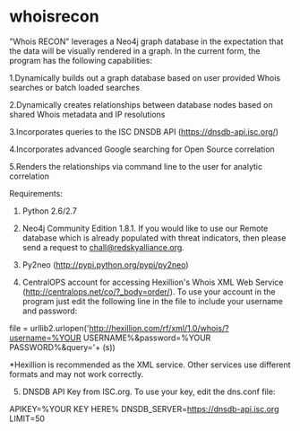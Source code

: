 whoisrecon
==========
"Whois RECON" leverages a Neo4j graph database in the expectation that the data will be visually rendered in a graph. In the current form, the program has the following capabilities:

1.Dynamically builds out a graph database based on user provided Whois searches or batch loaded searches

2.Dynamically creates relationships between database nodes based on shared Whois metadata and IP resolutions

3.Incorporates queries to the ISC DNSDB API (https://dnsdb-api.isc.org/)

4.Incorporates advanced Google searching for Open Source correlation

5.Renders the relationships via command line to the user for analytic correlation


Requirements:

1. Python 2.6/2.7

2. Neo4j Community Edition 1.8.1. If you would like to use our Remote database which is already populated with threat indicators, then please send a request to chall@redskyalliance.org. 

3. Py2neo (http://pypi.python.org/pypi/py2neo)

4. CentralOPS account for accessing Hexillion's Whois XML Web Service (http://centralops.net/co/?_body=order/). To use your account in the program just edit the following line in the file to include your username and password:

file = urllib2.urlopen('http://hexillion.com/rf/xml/1.0/whois/?username=%YOUR USERNAME%&password=%YOUR PASSWORD%&query='+ (s))

*Hexillion is recommended as the XML service. Other services use different formats and may not work correctly.

5. DNSDB API Key from ISC.org. To use your key, edit the dns.conf file:

APIKEY=%YOUR KEY HERE%
DNSDB_SERVER=https://dnsdb-api.isc.org
LIMIT=50 
